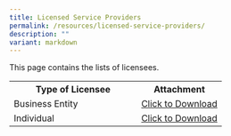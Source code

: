 ```yaml
---
title: Licensed Service Providers
permalink: /resources/licensed-service-providers/
description: ""
variant: markdown
---
```

This page contains the lists of licensees. 

<table>
<tbody><tr>
	<th width="60%"><b>Type of Licensee</b></th>
	<th width="40%"><b>Attachment</b></th>
</tr>
<tr>
	<td>Business Entity</td>
<td><a href="/files/licensed%20service%20providers/list%20of%20licensed%20business%20entities_24nov.pdf" download="">Click to Download</a></td>
</tr>
<tr>
	<td>Individual</td>
<td><a href="/files/licensed%20service%20providers/list%20of%20licensed%20individuals_24nov.pdf" download="">Click to Download</a></td>
</tr>
</tbody>
</table>